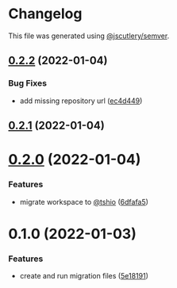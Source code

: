 # Changelog

This file was generated using [@jscutlery/semver](https://github.com/jscutlery/semver).

## [0.2.2](https://github.com/TheSoftwareHouse/elasticsearch-heaven/compare/v0.2.1...v0.2.2) (2022-01-04)


### Bug Fixes

* add missing repository url ([ec4d449](https://github.com/TheSoftwareHouse/elasticsearch-heaven/commit/ec4d4497f1df61e128f0e036d9ad1e700cf8267c))



## [0.2.1](https://github.com/TheSoftwareHouse/elasticsearch-heaven/compare/v0.2.0...v0.2.1) (2022-01-04)



# [0.2.0](https://github.com/TheSoftwareHouse/elasticsearch-heaven/compare/v0.1.0...v0.2.0) (2022-01-04)


### Features

* migrate workspace to [@tshio](https://github.com/tshio) ([6dfafa5](https://github.com/TheSoftwareHouse/elasticsearch-heaven/commit/6dfafa59257a0899b1845782cff13da153a898e0))



# 0.1.0 (2022-01-03)


### Features

* create and run migration files ([5e18191](https://github.com/TheSoftwareHouse/elasticsearch-heaven/commit/5e1819139dfbdfef832871ec88ba8f53d0d1c3e9))
